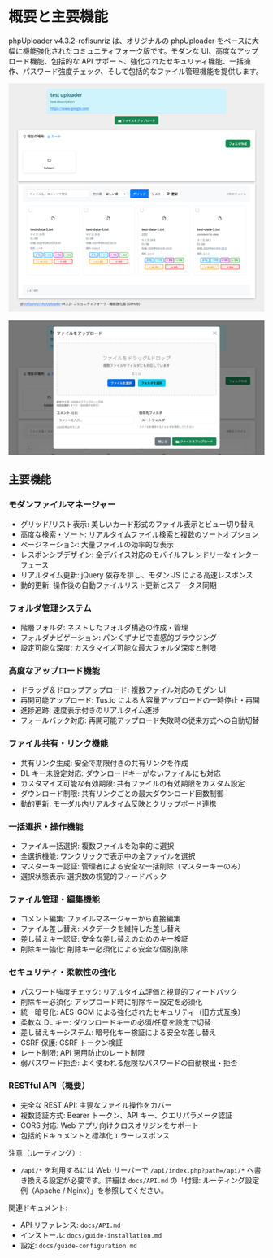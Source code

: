 # 概要と主要機能

phpUploader v4.3.2-roflsunriz は、オリジナルの phpUploader をベースに大幅に機能強化されたコミュニティフォーク版です。モダンな UI、高度なアップロード機能、包括的な API サポート、強化されたセキュリティ機能、一括操作、パスワード強度チェック、そして包括的なファイル管理機能を提供します。

![cover](../image/cover.png)

![upload-form](../image/upload-form.png)

## 主要機能

### モダンファイルマネージャー
- グリッド/リスト表示: 美しいカード形式のファイル表示とビュー切り替え
- 高度な検索・ソート: リアルタイムファイル検索と複数のソートオプション
- ページネーション: 大量ファイルの効率的な表示
- レスポンシブデザイン: 全デバイス対応のモバイルフレンドリーなインターフェース
- リアルタイム更新: jQuery 依存を排し、モダン JS による高速レスポンス
- 動的更新: 操作後の自動ファイルリスト更新とステータス同期

### フォルダ管理システム
- 階層フォルダ: ネストしたフォルダ構造の作成・管理
- フォルダナビゲーション: パンくずナビで直感的ブラウジング
- 設定可能な深度: カスタマイズ可能な最大フォルダ深度と制限

### 高度なアップロード機能
- ドラッグ＆ドロップアップロード: 複数ファイル対応のモダン UI
- 再開可能アップロード: Tus.io による大容量アップロードの一時停止・再開
- 進捗追跡: 速度表示付きのリアルタイム進捗
- フォールバック対応: 再開可能アップロード失敗時の従来方式への自動切替

### ファイル共有・リンク機能
- 共有リンク生成: 安全で期限付きの共有リンクを作成
- DL キー未設定対応: ダウンロードキーがないファイルにも対応
- カスタマイズ可能な有効期限: 共有ファイルの有効期限をカスタム設定
- ダウンロード制限: 共有リンクごとの最大ダウンロード回数制御
- 動的更新: モーダル内リアルタイム反映とクリップボード連携

### 一括選択・操作機能
- ファイル一括選択: 複数ファイルを効率的に選択
- 全選択機能: ワンクリックで表示中の全ファイルを選択
- マスターキー認証: 管理者による安全な一括削除（マスターキーのみ）
- 選択状態表示: 選択数の視覚的フィードバック

### ファイル管理・編集機能
- コメント編集: ファイルマネージャーから直接編集
- ファイル差し替え: メタデータを維持した差し替え
- 差し替えキー認証: 安全な差し替えのためのキー検証
- 削除キー強化: 削除キー必須化による安全な個別削除

### セキュリティ・柔軟性の強化
- パスワード強度チェック: リアルタイム評価と視覚的フィードバック
- 削除キー必須化: アップロード時に削除キー設定を必須化
- 統一暗号化: AES-GCM による強化されたセキュリティ（旧方式互換）
- 柔軟な DL キー: ダウンロードキーの必須/任意を設定で切替
- 差し替えキーシステム: 暗号化キー検証による安全な差し替え
- CSRF 保護: CSRF トークン検証
- レート制限: API 悪用防止のレート制限
- 弱パスワード拒否: よく使われる危険なパスワードの自動検出・拒否

### RESTful API（概要）
- 完全な REST API: 主要なファイル操作をカバー
- 複数認証方式: Bearer トークン、API キー、クエリパラメータ認証
- CORS 対応: Web アプリ向けクロスオリジンをサポート
- 包括的ドキュメントと標準化エラーレスポンス

注意（ルーティング）:
- `/api/*` を利用するには Web サーバーで `/api/index.php?path=/api/*` へ書き換える設定が必要です。詳細は `docs/API.md` の「付録: ルーティング設定例（Apache / Nginx）」を参照してください。

関連ドキュメント:
- API リファレンス: `docs/API.md`
- インストール: `docs/guide-installation.md`
- 設定: `docs/guide-configuration.md`

